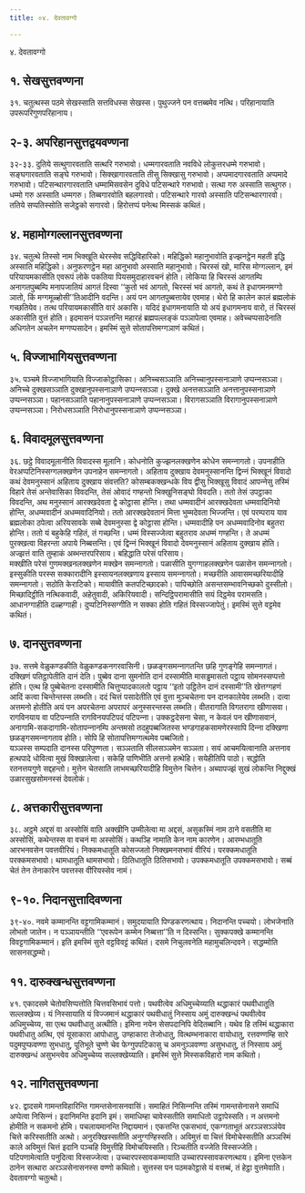 ```yaml
---
title: ०४. देवतावग्गो

---
```

४. देवतावग्गो  


## १. सेखसुत्तवण्णना

३१. चतुत्थस्स पठमे सेखस्साति सत्तविधस्स सेखस्स। पुथुज्‍जने पन वत्तब्बमेव नत्थि। परिहानायाति उपरूपरिगुणपरिहानाय।  


## २-३. अपरिहानसुत्तद्वयवण्णना

३२-३३. दुतिये सत्थुगारवताति सत्थरि गरुभावो। धम्मगारवताति नवविधे लोकुत्तरधम्मे गरुभावो। सङ्घगारवताति सङ्घे गरुभावो। सिक्खागारवताति तीसु सिक्खासु गरुभावो। अप्पमादगारवताति अप्पमादे गरुभावो। पटिसन्थारगारवताति धम्मामिसवसेन दुविधे पटिसन्थारे गरुभावो। सत्था गरु अस्साति सत्थुगरु। धम्मो गरु अस्साति धम्मगरु। तिब्बगारवोति बहलगारवो। पटिसन्थारे गारवो अस्साति पटिसन्थारगारवो। ततिये सप्पतिस्सोति सजेट्ठको सगारवो। हिरोत्तप्पं पनेत्थ मिस्सकं कथितं।  


## ४. महामोग्गल्‍लानसुत्तवण्णना

३४. चतुत्थे तिस्सो नाम भिक्खूति थेरस्सेव सद्धिविहारिको। महिद्धिको महानुभावोति इज्झनट्ठेन महती इद्धि अस्साति महिद्धिको। अनुफरणट्ठेन महा आनुभावो अस्साति महानुभावो। चिरस्सं खो, मारिस मोग्गल्‍लान, इमं परियायमकासीति एवरूपं लोके पकतिया पियसमुदाहारवचनं होति। लोकिया हि चिरस्सं आगतम्पि अनागतपुब्बम्पि मनापजातियं आगतं दिस्वा ‘‘कुतो भवं आगतो, चिरस्सं भवं आगतो, कथं ते इधागमनमग्गो ञातो, किं मग्गमूळ्होसी’’तिआदीनि वदन्ति। अयं पन आगतपुब्बत्तायेव एवमाह। थेरो हि कालेन कालं ब्रह्मलोकं गच्छतियेव। तत्थ परियायमकासीति वारं अकासि। यदिदं इधागमनायाति यो अयं इधागमनाय वारो, तं चिरस्सं अकासीति वुत्तं होति। इदमासनं पञ्‍ञत्तन्ति महारहं ब्रह्मपल्‍लङ्कं पञ्‍ञापेत्वा एवमाह। अवेच्‍चप्पसादेनाति अधिगतेन अचलेन मग्गप्पसादेन। इमस्मिं सुत्ते सोतापत्तिमग्गञाणं कथितं।  


## ५. विज्‍जाभागियसुत्तवण्णना

३५. पञ्‍चमे विज्‍जाभागियाति विज्‍जाकोट्ठासिका। अनिच्‍चसञ्‍ञाति अनिच्‍चानुपस्सनाञाणे उप्पन्‍नसञ्‍ञा। अनिच्‍चे दुक्खसञ्‍ञाति दुक्खानुपस्सनाञाणे उप्पन्‍नसञ्‍ञा। दुक्खे अनत्तसञ्‍ञाति अनत्तानुपस्सनाञाणे उप्पन्‍नसञ्‍ञा। पहानसञ्‍ञाति पहानानुपस्सनाञाणे उप्पन्‍नसञ्‍ञा। विरागसञ्‍ञाति विरागानुपस्सनाञाणे उप्पन्‍नसञ्‍ञा। निरोधसञ्‍ञाति निरोधानुपस्सनाञाणे उप्पन्‍नसञ्‍ञा।  


## ६. विवादमूलसुत्तवण्णना

३६. छट्ठे विवादमूलानीति विवादस्स मूलानि। कोधनोति कुज्झनलक्खणेन कोधेन समन्‍नागतो। उपनाहीति वेरअप्पटिनिस्सग्गलक्खणेन उपनाहेन समन्‍नागतो। अहिताय दुक्खाय देवमनुस्सानन्ति द्विन्‍नं भिक्खूनं विवादो कथं देवमनुस्सानं अहिताय दुक्खाय संवत्तति? कोसम्बकक्खन्धके विय द्वीसु भिक्खूसु विवादं आपन्‍नेसु तस्मिं विहारे तेसं अन्तेवासिका विवदन्ति, तेसं ओवादं गण्हन्तो भिक्खुनिसङ्घो विवदति। ततो तेसं उपट्ठाका विवदन्ति, अथ मनुस्सानं आरक्खदेवता द्वे कोट्ठासा होन्ति। तथा धम्मवादीनं आरक्खदेवता धम्मवादिनियो होन्ति, अधम्मवादीनं अधम्मवादिनियो। ततो आरक्खदेवतानं मित्ता भुम्मदेवता भिज्‍जन्ति। एवं परम्पराय याव ब्रह्मलोका ठपेत्वा अरियसावके सब्बे देवमनुस्सा द्वे कोट्ठासा होन्ति। धम्मवादीहि पन अधम्मवादिनोव बहुतरा होन्ति। ततो यं बहुकेहि गहितं, तं गच्छन्ति। धम्मं विस्सज्‍जेत्वा बहुतराव अधम्मं गण्हन्ति। ते अधम्मं पुरक्खत्वा विहरन्ता अपाये निब्बत्तन्ति। एवं द्विन्‍नं भिक्खूनं विवादो देवमनुस्सानं अहिताय दुक्खाय होति। अज्झत्तं वाति तुम्हाकं अब्भन्तरपरिसाय। बहिद्धाति परेसं परिसाय।  
मक्खीति परेसं गुणमक्खनलक्खणेन मक्खेन समन्‍नागतो। पळासीति युगग्गाहलक्खणेन पळासेन समन्‍नागतो। इस्सुकीति परस्स सक्‍कारादीनि इस्सायनलक्खणाय इस्साय समन्‍नागतो। मच्छरीति आवासमच्छरियादीहि समन्‍नागतो। सठोति केराटिको। मायावीति कतपटिच्छादको। पापिच्छोति असन्तसम्भावनिच्छको दुस्सीलो। मिच्छादिट्ठीति नत्थिकवादी, अहेतुवादी, अकिरियवादी। सन्दिट्ठिपरामासीति सयं दिट्ठमेव परामसति। आधानग्गाहीति दळ्हग्गाही। दुप्पटिनिस्सग्गीति न सक्‍का होति गहितं विस्सज्‍जापेतुं। इमस्मिं सुत्ते वट्टमेव कथितं।  


## ७. दानसुत्तवण्णना

३७. सत्तमे वेळुकण्डकीति वेळुकण्डकनगरवासिनी। छळङ्गसमन्‍नागतन्ति छहि गुणङ्गेहि समन्‍नागतं। दक्खिणं पतिट्ठापेतीति दानं देति। पुब्बेव दाना सुमनोति दानं दस्सामीति मासड्ढमासतो पट्ठाय सोमनस्सप्पत्तो होति। एत्थ हि पुब्बेचेतना दस्सामीति चित्तुप्पादकालतो पट्ठाय ‘‘इतो उट्ठितेन दानं दस्सामी’’ति खेत्तग्गहणं आदिं कत्वा चिन्तेन्तस्स लब्भति। ददं चित्तं पसादेतीति एवं वुत्ता मुञ्‍चचेतना पन दानकालेयेव लब्भति। दत्वा अत्तमनो होतीति अयं पन अपरचेतना अपरापरं अनुस्सरन्तस्स लब्भति। वीतरागाति विगतरागा खीणासवा। रागविनयाय वा पटिपन्‍नाति रागविनयपटिपदं पटिपन्‍ना। उक्‍कट्ठदेसना चेसा, न केवलं पन खीणासवानं, अनागामि-सकदागामि-सोतापन्‍नानम्पि अन्तमसो तदहुपब्बजितस्स भण्डगाहकसामणेरस्सापि दिन्‍ना दक्खिणा छळङ्गसमन्‍नागताव होति। सोपि हि सोतापत्तिमग्गत्थमेव पब्बजितो।  
यञ्‍ञस्स सम्पदाति दानस्स परिपुण्णता। सञ्‍ञताति सीलसञ्‍ञमेन सञ्‍ञता। सयं आचमयित्वानाति अत्तनाव हत्थपादे धोवित्वा मुखं विक्खालेत्वा। सकेहि पाणिभीति अत्तनो हत्थेहि। सयेहीतिपि पाठो। सद्धोति रतनत्तयगुणे सद्दहन्तो। मुत्तेन चेतसाति लाभमच्छरियादीहि विमुत्तेन चित्तेन। अब्यापज्झं सुखं लोकन्ति निद्दुक्खं उळारसुखसोमनस्सं देवलोकं।  


## ८. अत्तकारीसुत्तवण्णना

३८. अट्ठमे अद्दसं वा अस्सोसिं वाति अक्खीनि उम्मीलेत्वा मा अद्दसं, असुकस्मिं नाम ठाने वसतीति मा अस्सोसिं, कथेन्तस्स वा वचनं मा अस्सोसिं। कथञ्हि नामाति केन नाम कारणेन। आरम्भधातूति आरभनवसेन पवत्तवीरियं। निक्‍कमधातूति कोसज्‍जतो निक्खमनसभावं वीरियं। परक्‍कमधातूति परक्‍कमसभावो। थामधातूति थामसभावो। ठितिधातूति ठितिसभावो। उपक्‍कमधातूति उपक्‍कमसभावो। सब्बं चेतं तेन तेनाकारेन पवत्तस्स वीरियस्सेव नामं।  


## ९-१०. निदानसुत्तादिवण्णना

३९-४०. नवमे कम्मानन्ति वट्टगामिकम्मानं। समुदयायाति पिण्डकरणत्थाय। निदानन्ति पच्‍चयो। लोभजेनाति लोभतो जातेन। न पञ्‍ञायन्तीति ‘‘एवरूपेन कम्मेन निब्बत्ता’’ति न दिस्सन्ति। सुक्‍कपक्खे कम्मानन्ति विवट्टगामिकम्मानं। इति इमस्मिं सुत्ते वट्टविवट्टं कथितं। दसमे निचुलवनेति महामुचलिन्दवने। सद्धम्मोति सासनसद्धम्मो।  


## ११. दारुक्खन्धसुत्तवण्णना

४१. एकादसमे चेतोवसिप्पत्तोति चित्तवसिभावं पत्तो। पथवीत्वेव अधिमुच्‍चेय्याति थद्धाकारं पथवीधातूति सल्‍लक्खेय्य। यं निस्सायाति यं विज्‍जमानं थद्धाकारं पथवीधातुं निस्साय अमुं दारुक्खन्धं पथवीत्वेव अधिमुच्‍चेय्य, सा एत्थ पथवीधातु अत्थीति। इमिना नयेन सेसपदानिपि वेदितब्बानि। यथेव हि तस्मिं थद्धाकारा पथवीधातु अत्थि, एवं यूसाकारा आपोधातु, उण्हाकारा तेजोधातु, वित्थम्भनाकारा वायोधातु, रत्तवण्णम्हि सारे पदुमपुप्फवण्णा सुभधातु, पूतिभूते चुण्णे चेव फेग्गुपपटिकासु च अमनुञ्‍ञवण्णा असुभधातु, तं निस्साय अमुं दारुक्खन्धं असुभन्त्वेव अधिमुच्‍चेय्य सल्‍लक्खेय्याति। इमस्मिं सुत्ते मिस्सकविहारो नाम कथितो।  


## १२. नागितसुत्तवण्णना

४२. द्वादसमे गामन्तविहारिन्ति गामन्तसेनासनवासिं। समाहितं निसिन्‍नन्ति तस्मिं गामन्तसेनासने समाधिं अप्पेत्वा निसिन्‍नं। इदानिमन्ति इदानि इमं। समाधिम्हा चावेस्सतीति समाधितो उट्ठापेस्सति। न अत्तमनो होमीति न सकमनो होमि। पचलायमानन्ति निद्दायमानं। एकत्तन्ति एकसभावं, एकग्गताभूतं अरञ्‍ञसञ्‍ञंयेव चित्ते करिस्सतीति अत्थो। अनुरक्खिस्सतीति अनुग्गण्हिस्सति। अविमुत्तं वा चित्तं विमोचेस्सतीति अञ्‍ञस्मिं काले अविमुत्तं चित्तं इदानि पञ्‍चहि विमुत्तीहि विमोचयिस्सति। रिञ्‍चतीति वज्‍जेति विस्सज्‍जेति। पटिपणामेत्वाति पनुदित्वा विस्सज्‍जेत्वा। उच्‍चारपस्सावकम्मायाति उच्‍चारपस्सावकरणत्थाय। इमिना एत्तकेन ठानेन सत्थारा अरञ्‍ञसेनासनस्स वण्णो कथितो। सुत्तस्स पन पठमकोट्ठासे यं वत्तब्बं, तं हेट्ठा वुत्तमेवाति।  
देवतावग्गो चतुत्थो।  